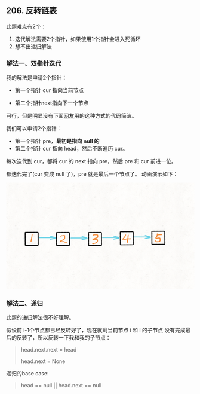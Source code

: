 ## 206. 反转链表

此题难点有2个：

1. 迭代解法需要2个指针，如果使用1个指针会进入死循环
2. 想不出递归解法

### 解法一、双指针迭代

我的解法是申请2个指针：

* 第一个指针 cur 指向当前节点

* 第二个指针next指向下一个节点

可行，但是明显没有下面[网友](https://leetcode-cn.com/problems/reverse-linked-list/solution/dong-hua-yan-shi-206-fan-zhuan-lian-biao-by-user74/)用的这种方式的代码简洁。

我们可以申请2个指针：
* 第一个指针 pre，**最初是指向 null 的**
* 第二个指针 cur 指向 head，然后不断遍历 cur。

每次迭代到 cur，都将 cur 的 next 指向 pre，然后 pre 和 cur 前进一位。

都迭代完了(cur 变成 null 了)，pre 就是最后一个节点了。
  动画演示如下：

 ![](../image/206.反转链表.gif) 

### 解法二、递归

此题的递归解法很不好理解。

假设前 i-1个节点都已经反转好了，现在就剩当前节点 i 和 i 的子节点 没有完成最后的反转了，所以反转一下我和我的子节点：

>head.next.next = head
>
>head.next = None

递归的base case:

>  head == null || head.next == null 